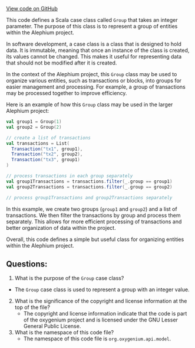[View code on GitHub](https://github.com/oxygenium/oxygenium/api/src/main/scala/org/oxygenium/api/model/Group.scala)

This code defines a Scala case class called `Group` that takes an integer parameter. The purpose of this class is to represent a group of entities within the Alephium project. 

In software development, a case class is a class that is designed to hold data. It is immutable, meaning that once an instance of the class is created, its values cannot be changed. This makes it useful for representing data that should not be modified after it is created. 

In the context of the Alephium project, this `Group` class may be used to organize various entities, such as transactions or blocks, into groups for easier management and processing. For example, a group of transactions may be processed together to improve efficiency. 

Here is an example of how this `Group` class may be used in the larger Alephium project:

```scala
val group1 = Group(1)
val group2 = Group(2)

// create a list of transactions
val transactions = List(
  Transaction("tx1", group1),
  Transaction("tx2", group2),
  Transaction("tx3", group1)
)

// process transactions in each group separately
val group1Transactions = transactions.filter(_.group == group1)
val group2Transactions = transactions.filter(_.group == group2)

// process group1Transactions and group2Transactions separately
```

In this example, we create two groups (`group1` and `group2`) and a list of transactions. We then filter the transactions by group and process them separately. This allows for more efficient processing of transactions and better organization of data within the project. 

Overall, this code defines a simple but useful class for organizing entities within the Alephium project.
## Questions: 
 1. What is the purpose of the `Group` case class?
   - The `Group` case class is used to represent a group with an integer value.
2. What is the significance of the copyright and license information at the top of the file?
   - The copyright and license information indicate that the code is part of the oxygenium project and is licensed under the GNU Lesser General Public License.
3. What is the namespace of this code file?
   - The namespace of this code file is `org.oxygenium.api.model`.